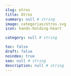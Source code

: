 ```yaml
---
slug: otros
title: Otros
summary: null # string
image: categorias/otros.svg
icon: hands-holding-heart

category: null # string

toc: false
draft: false
noindex: true
seo: null # string
description: null # string
---
```

